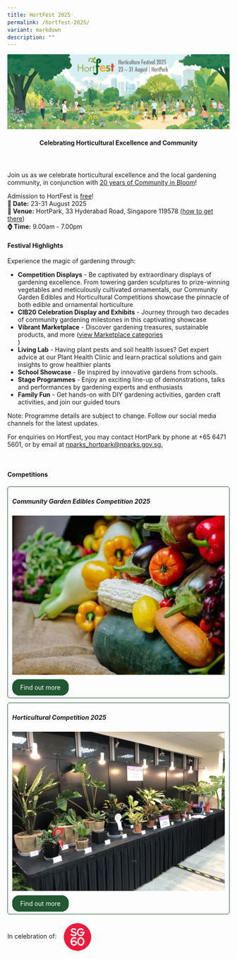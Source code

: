 ```yaml
---
title: HortFest 2025
permalink: /hortfest-2025/
variant: markdown
description: ""
---
```

<style>
	.wrapper {
		display: grid;
		grid-template-columns: repeat(auto-fit, minmax(280px, 1fr));
		grid-template-rows: auto-fit;
		column-gap: 10px;
		row-gap: 10px;
	}

	.box {
		border: solid 1px #215732 ;
		border-radius: 5px;
		padding: 5px 10px 15px 10px;
	}
		
		  .button-primary {
    background-color: #215732;
    border: 2px solid #215732;
    padding: 0.5rem 1rem;
  	border-radius: 1rem;
    color: white !important;
	  text-decoration: none !important;
  }
</style>
<img src="/images/HortFest%20images/HortFest_eBanner_2025_03_09_Opt_01.jpg">
<br>
<header>
<h4>Celebrating Horticultural Excellence and Community</h4>
</header>

<section>
<p>Join us as we celebrate horticultural excellence and the local gardening community, in conjunction with <a href="https://go.gov.sg/cib20">20 years of Community in Bloom</a>!</p> 
	<p>Admission to HortFest is <u>free</u>!<br>
	<b>📅 Date:</b> 23-31 August 2025<br>
	<b>🌳 Venue:</b> HortPark, 33 Hyderabad Road, Singapore 119578 (<a target="_blank" href="https://go.gov.sg/how-to-get-to-hortpark">how to get there</a>)<br> 
	<b>⌚ Time:</b> 9.00am - 7.00pm</p><p></p>
</section>

<h4>Festival Highlights</h4>
<section>	
	<p>Experience the magic of gardening through:
</p><ul>
	<li><b>Competition Displays</b> - Be captivated by extraordinary displays of gardening excellence. From towering garden sculptures to prize-winning vegetables and meticulously cultivated ornamentals, our Community Garden Edibles and Horticultural Competitions showcase the pinnacle of both edible and ornamental horticulture</li>
	<li><b>CIB20 Celebration Display and Exhibits</b> - Journey through two decades of community gardening milestones in this captivating showcase</li>
	<li><b>Vibrant Marketplace</b> - Discover gardening treasures, sustainable products, and more (<a target="_blank" href="/hortfest-marketplace/">view Marketplace categories</a></li>)
	<li><b>Living Lab</b> - Having plant pests and soil health issues? Get expert advice at our Plant Health Clinic and learn practical solutions and gain insights to grow healthier plants</li>
	<li><b>School Showcase</b> - Be inspired by innovative gardens from schools. </li>
	<li><b>Stage Programmes</b> - Enjoy an exciting line-up of demonstrations, talks and performances by gardening experts and enthusiasts</li>
	<li><b>Family Fun</b> - Get hands-on with DIY gardening activities, garden craft activities, and join our guided tours</li>
</ul><p></p>
	
<p>Note: Programme details are subject to change. Follow our social media channels for the latest updates.</p> 

<p>For enquiries on HortFest, you may contact HortPark by phone at +65 6471 5601, or by email at <a href="_mailto:nparks_hortpark@nparks.gov.sg">nparks_hortpark@nparks.gov.sg.</a></p>
</section>
<br>
<section>
	<h4>Competitions</h4>
	<div class="wrapper">
	<div class="box">
			<h5>Community Garden Edibles Competition 2025</h5>
			<img style="width:auto; display:inline" src="/images/HortFest%20images/CGEC_2025_Card.jpg">
			<br><br>
				<a class="button-primary" href="/community-garden-edibles-competition-2025/">Find out more</a><br>
</div>
		<div class="box">
			<h5>Horticultural Competition 2025</h5>
			<img style="width:auto; display:inline" src="/images/HortFest%20images/Hort_Competition_Card.jpg">
			<br><br>
				<a class="button-primary" href="/horticultural-competition-2025/">Find out more</a>
</div>
	</div>
</section>
<p>In celebration of: <img style="width:70px; vertical-align:middle; display: inline; margin-left:8px" src="/images/CIB20/sg60_logo.png"></p><br>